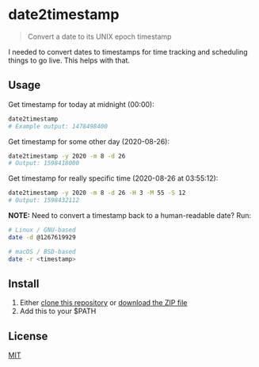 # date2timestamp

> Convert a date to its UNIX epoch timestamp

I needed to convert dates to timestamps for time tracking and scheduling things to go live.  This helps with that.

## Usage

Get timestamp for today at midnight (00:00):

```bash
date2timestamp
# Example output: 1478498400
```

Get timestamp for some other day (2020-08-26):

```bash
date2timestamp -y 2020 -m 8 -d 26
# Output: 1598418000
```

Get timestamp for really specific time (2020-08-26 at 03:55:12):

```bash
date2timestamp -y 2020 -m 8 -d 26 -H 3 -M 55 -S 12
# Output: 1598432112
```

**NOTE:**
Need to convert a timestamp back to a human-readable date?  Run:

```bash
# Linux / GNU-based
date -d @1267619929

# macOS / BSD-based
date -r <timestamp>
```

## Install

  1. Either [clone this repository](https://help.github.com/articles/cloning-a-repository/) or [download the ZIP file](https://github.com/blakek/date2timestamp/archive/master.zip)
  2. Add this to your $PATH

## License

[MIT](https://raw.githubusercontent.com/blakek/date2timestamp/master/LICENSE)
